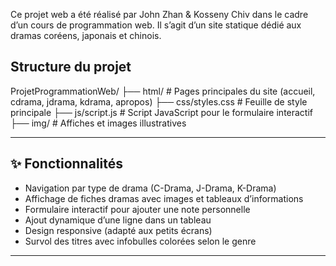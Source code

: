 Ce projet web a été réalisé par John Zhan & Kosseny Chiv dans le cadre d’un cours de programmation web. Il s’agit d’un site statique dédié aux dramas coréens, japonais et chinois.

## Structure du projet

ProjetProgrammationWeb/
├── html/ # Pages principales du site (accueil, cdrama, jdrama, kdrama, apropos)
├── css/styles.css # Feuille de style principale
├── js/script.js # Script JavaScript pour le formulaire interactif
├── img/ # Affiches et images illustratives

---

## ✨ Fonctionnalités

- Navigation par type de drama (C-Drama, J-Drama, K-Drama)
- Affichage de fiches dramas avec images et tableaux d’informations
- Formulaire interactif pour ajouter une note personnelle
- Ajout dynamique d’une ligne dans un tableau
- Design responsive (adapté aux petits écrans)
- Survol des titres avec infobulles colorées selon le genre

---

